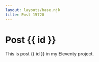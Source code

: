 ```yaml
---
layout: layouts/base.njk
title: Post 15720
---
```


# Post {{ id }}

This is post {{ id }} in my Eleventy project.
